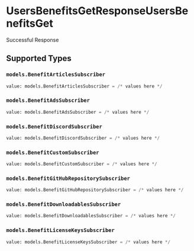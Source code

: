 # UsersBenefitsGetResponseUsersBenefitsGet

Successful Response


## Supported Types

### `models.BenefitArticlesSubscriber`

```python
value: models.BenefitArticlesSubscriber = /* values here */
```

### `models.BenefitAdsSubscriber`

```python
value: models.BenefitAdsSubscriber = /* values here */
```

### `models.BenefitDiscordSubscriber`

```python
value: models.BenefitDiscordSubscriber = /* values here */
```

### `models.BenefitCustomSubscriber`

```python
value: models.BenefitCustomSubscriber = /* values here */
```

### `models.BenefitGitHubRepositorySubscriber`

```python
value: models.BenefitGitHubRepositorySubscriber = /* values here */
```

### `models.BenefitDownloadablesSubscriber`

```python
value: models.BenefitDownloadablesSubscriber = /* values here */
```

### `models.BenefitLicenseKeysSubscriber`

```python
value: models.BenefitLicenseKeysSubscriber = /* values here */
```

